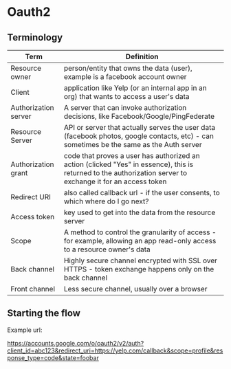 # Oauth2

## Terminology

| Term  | Definition |
| ------------- | ------------- |
| Resource owner  | person/entity that owns the data (user), example is a facebook account owner  |
| Client  | application like Yelp (or an internal app in an org) that wants to access a user's data  |
| Authorization server | A server that can invoke authorization decisions, like Facebook/Google/PingFederate |
| Resource Server | API or server that actually serves the user data (facebook photos, google contacts, etc) - can sometimes be the same as the Auth server |
| Authorization grant | code that proves a user has authorized an action (clicked "Yes" in essence), this is returned to the authorization server to exchange it for an access token |
| Redirect URI | also called callback url - if the user consents, to which where do I go next? |
| Access token | key used to get into the data from the resource server |
| Scope | A method to control the granularity of access - for example, allowing an app read-only access to a resource owner's data |
| Back channel | Highly secure channel encrypted with SSL over HTTPS - token exchange happens only on the back channel|
| Front channel | Less secure channel, usually over a browser |

## Starting the flow

Example url:

https://accounts.google.com/o/oauth2/v2/auth?client_id=abc123&redirect_uri=https://yelp.com/callback&scope=profile&response_type=code&state=foobar

